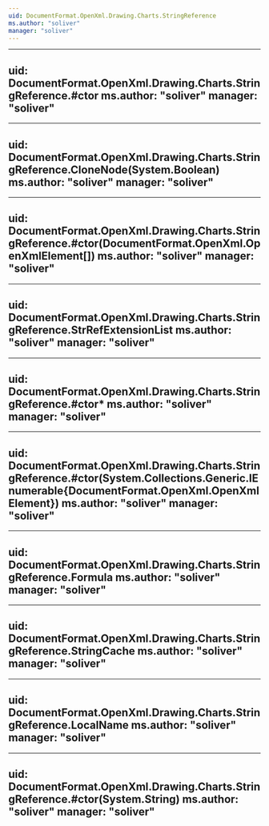 ```yaml
---
uid: DocumentFormat.OpenXml.Drawing.Charts.StringReference
ms.author: "soliver"
manager: "soliver"
---
```


---
uid: DocumentFormat.OpenXml.Drawing.Charts.StringReference.#ctor
ms.author: "soliver"
manager: "soliver"
---

---
uid: DocumentFormat.OpenXml.Drawing.Charts.StringReference.CloneNode(System.Boolean)
ms.author: "soliver"
manager: "soliver"
---

---
uid: DocumentFormat.OpenXml.Drawing.Charts.StringReference.#ctor(DocumentFormat.OpenXml.OpenXmlElement[])
ms.author: "soliver"
manager: "soliver"
---

---
uid: DocumentFormat.OpenXml.Drawing.Charts.StringReference.StrRefExtensionList
ms.author: "soliver"
manager: "soliver"
---

---
uid: DocumentFormat.OpenXml.Drawing.Charts.StringReference.#ctor*
ms.author: "soliver"
manager: "soliver"
---

---
uid: DocumentFormat.OpenXml.Drawing.Charts.StringReference.#ctor(System.Collections.Generic.IEnumerable{DocumentFormat.OpenXml.OpenXmlElement})
ms.author: "soliver"
manager: "soliver"
---

---
uid: DocumentFormat.OpenXml.Drawing.Charts.StringReference.Formula
ms.author: "soliver"
manager: "soliver"
---

---
uid: DocumentFormat.OpenXml.Drawing.Charts.StringReference.StringCache
ms.author: "soliver"
manager: "soliver"
---

---
uid: DocumentFormat.OpenXml.Drawing.Charts.StringReference.LocalName
ms.author: "soliver"
manager: "soliver"
---

---
uid: DocumentFormat.OpenXml.Drawing.Charts.StringReference.#ctor(System.String)
ms.author: "soliver"
manager: "soliver"
---
